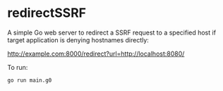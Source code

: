 # redirectSSRF

A simple Go web server to redirect a SSRF request to a specified host if target application is denying hostnames directly:

http://example.com:8000/redirect?url=http://localhost:8080/

To run:

`go run main.g0`
